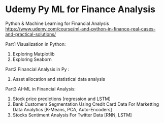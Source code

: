 # Udemy Py ML for Finance Analysis
Python &amp; Machine Learning for Financial Analysis
https://www.udemy.com/course/ml-and-python-in-finance-real-cases-and-practical-solutions/

Part1 Visualization in Python: 
1) Exploring Matplotlib 
2) Exploring Seaborn

Part2 Financial Analysis in Py :
1) Asset allocation and statistical data analysis

Part3 AI-ML in Financial Analysis:
1) Stock price predictions [regression and LSTM]
2) Bank Customers Segmentation Using Credit Card Data For Marketting Data Analytics [K-Means, PCA, Auto-Encoders]
3) Stocks Sentiment Analysis For Twitter Data [RNN, LSTM]




